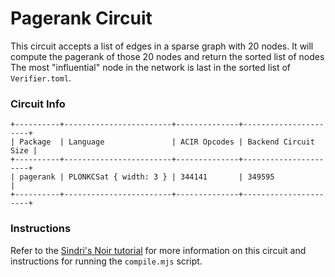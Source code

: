 # Pagerank Circuit

This circuit accepts a list of edges in a sparse graph with 20 nodes.
It will compute the pagerank of those 20 nodes and return the sorted list of nodes
The most "influential" node in the network is last in the sorted list of `Verifier.toml`.

### Circuit Info

```
+----------+------------------------+--------------+----------------------+
| Package  | Language               | ACIR Opcodes | Backend Circuit Size |
+----------+------------------------+--------------+----------------------+
| pagerank | PLONKCSat { width: 3 } | 344141       | 349595               |
+----------+------------------------+--------------+----------------------+
```

### Instructions
Refer to the [Sindri's Noir tutorial](https://sindri-labs.github.io/docs/forge/api-tutorials/noir/) for more information on this circuit and instructions for running the `compile.mjs` script.